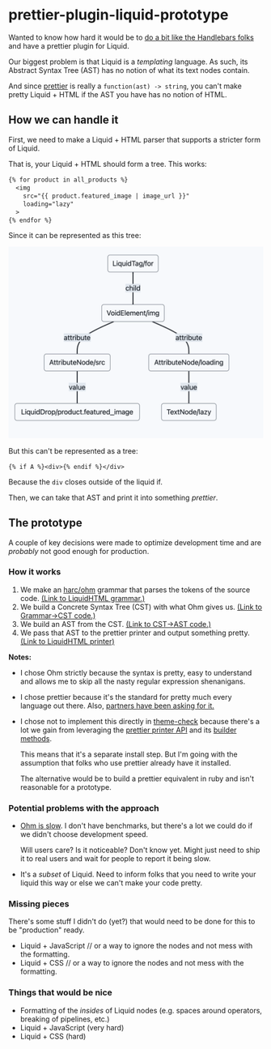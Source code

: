 # prettier-plugin-liquid-prototype

Wanted to know how hard it would be to [do a bit like the Handlebars folks](https://prettier.io/blog/2021/05/09/2.3.0.html#:~:text=The%20feature%20is,under%20the%20hood.) and have a prettier plugin for Liquid.

Our biggest problem is that Liquid is a _templating_ language. As such, its Abstract Syntax Tree (AST) has no notion of what its text nodes contain.

And since [prettier](https://prettier.io/) is really a `function(ast) -> string`, you can't make pretty Liquid + HTML if the AST you have has no notion of HTML.

## How we can handle it

First, we need to make a Liquid + HTML parser that supports a stricter form of Liquid.

That is, your Liquid + HTML should form a tree. This works:

```liquid
{% for product in all_products %}
  <img
    src="{{ product.featured_image | image_url }}"
    loading="lazy"
  >
{% endfor %}
```

Since it can be represented as this tree:

![docs/liquid-html-tree.png](docs/liquid-html-tree.png)

But this can't be represented as a tree:

```liquid
{% if A %}<div>{% endif %}</div>
```

Because the `div` closes outside of the liquid if.

Then, we can take that AST and print it into something _prettier_.

## The prototype

A couple of key decisions were made to optimize development time and are _probably_ not good enough for production.

### How it works

1. We make an [harc/ohm](https://github.com/harc/ohm) grammar that parses the tokens of the source code. [(Link to LiquidHTML grammar.)](grammar/liquid-html.ohm)
2. We build a Concrete Syntax Tree (CST) with what Ohm gives us. [(Link to Grammar->CST code.)](src/parsers/liquid-html-cst.ts)
3. We build an AST from the CST. [(Link to CST->AST code.)](src/parsers/liquid-html-ast.ts)
4. We pass that AST to the prettier printer and output something pretty. [(Link to LiquidHTML printer)](src/printers/liquid-html-printer.ts)

**Notes:**

- I chose Ohm strictly because the syntax is pretty, easy to understand and allows me to skip all the nasty regular expression shenanigans.
- I chose prettier because it's the standard for pretty much every language out there. Also, [partners have been asking for it.](https://github.com/Shopify/theme-check-vscode/issues/32)
- I chose not to implement this directly in [theme-check](https://github.com/Shopify/theme-check) because there's a lot we gain from leveraging the [prettier printer API](https://prettier.io/docs/en/plugins.html#printers) and its [builder methods](https://github.com/prettier/prettier/blob/main/commands.md).

  This means that it's a separate install step. But I'm going with the assumption that folks who use prettier already have it installed.

  The alternative would be to build a prettier equivalent in ruby and isn't reasonable for a prototype.

### Potential problems with the approach

- [Ohm is slow](https://news.ycombinator.com/item?id=15492546). I don't have benchmarks, but there's a lot we could do if we didn't choose development speed.

  Will users care? Is it noticeable? Don't know yet. Might just need to ship it to real users and wait for people to report it being slow.

- It's a _subset_ of Liquid. Need to inform folks that you need to write your liquid this way or else we can't make your code pretty.

### Missing pieces

There's some stuff I didn't do (yet?) that would need to be done for this to be "production" ready.

- Liquid + JavaScript // or a way to ignore the nodes and not mess with the formatting.
- Liquid + CSS // or a way to ignore the nodes and not mess with the formatting.

### Things that would be nice

- Formatting of the _insides_ of Liquid nodes (e.g. spaces around operators, breaking of pipelines, etc.)
- Liquid + JavaScript (very hard)
- Liquid + CSS (hard)
